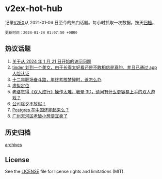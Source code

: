 # v2ex-hot-hub

 记录[V2EX](https://www.v2ex.com/)从 2021-01-06 日至今的热门话题。每小时抓取一次数据，按天[归档](archives)。

`更新时间：2024-01-24 01:07:50 +0800`

## 热议话题

1. [关于从 2024 年 1 月 21 日开始的访问问题](https://www.v2ex.com/t/1010835)
1. [tinder 划到一个美女，由于长得太好看还是不敢相信是真的，并且已通过 app 人脸认证](https://www.v2ex.com/t/1010854)
1. [十二年职场奋斗路，年终考核梦碎时，该怎么办](https://www.v2ex.com/t/1010888)
1. [虚拟定位](https://www.v2ex.com/t/1010841)
1. [老婆觉得《双人成行》操作太难，我晕 3D，请问有什么更容易上手的双人游戏？](https://www.v2ex.com/t/1010856)
1. [公司除夕不放假！](https://www.v2ex.com/t/1010886)
1. [Postgres 在中国还能起来么？](https://www.v2ex.com/t/1010986)
1. [广州天河区老破小想便宜卖了](https://www.v2ex.com/t/1010905)

## 历史归档

[archives](archives)

## License

See the [LICENSE](LICENSE) file for license rights and limitations (MIT).
